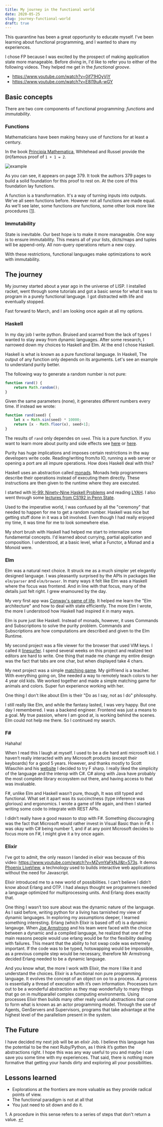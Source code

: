 ```yaml
---
title: My journey in the functional world
date: 2020-05-25
slug: journey-functional-world
draft: true
---
```


This quarantine has been a great opportunity to educate
myself. I've been learning about functional
programming, and I wanted to share my experiences.

I chose FP because I was excited by the prospect of
making application state more manageable. Before diving
in, I'd like to refer you to either of the following videos.
They helped me get in the _functional groove_.

- https://www.youtube.com/watch?v=0if71HOyVjY
- https://www.youtube.com/watch?v=E8I19uA-wGY


## Basic concepts

There are two core components of functional programming:
_functions_ and _immutability_.

### Functions

Mathematicians have been making heavy use of functions
for at least a century. 

In the book [Principia Mathematica](https://en.wikipedia.org/wiki/Principia_Mathematica),
Whitehead and Russel provide the (in)famous 
proof of `1 + 1 = 2`.  

![example](/blog/img/proof.png)

As you can see, it appears on page 379. It took the authors
379 pages to build a solid foundation for this
proof to rest on. At the core of this foundation lay
functions.

A function is a transformation. It's a way of turning
inputs into outputs. We've all seen functions before. However
not all functions are made equal. As we'll see later,
some functions *are* functions, some other look more 
like procedures [<span id="footnote-procedures-ref">[️1](#footnote-procedures)</span>].


### Immutability

State is inevitable. Our best hope is to make it more
manageable. One way is to ensure immutability. This means
all of your lists, dicts/maps and tuples will be append-only. 
All non-query operations return a new copy.

With these restrictions, functional languages make
optimizations to work with immutability.

## The journey

My journey started about a year ago in the universe of LISP.
I installed racket, went through some tutorials and got a
basic sense for what it was to program in a purely functional
language. I got distracted with life and eventually stopped.

Fast forward to March, and I am looking once again at all
my options.

### Haskell

In my day job I write python. Bruised and scarred from the
lack of types I wanted to stay away from dynamic languages.
After some research, I narrowed down my choices to Haskell
and Elm. At the end I chose Haskell.

Haskell is what is known as a pure functional language.
In Haskell, The output of any function only depends
on its arguments. Let's see an example to understand purity
better.

The following way to generate a random number is not pure:

```javascript
function rand() {
    return Math.random();
}
```

Given the same parameters (none), it generates
different numbers every time. If instead we wrote:

```javascript
function rand(seed) {
    let x = Math.sin(seed) * 10000;
    return [x - Math.floor(x), seed+1];
}
```

The results of `rand` only dependes on `seed`.
This is a pure function. If you want to learn more about
purity and side effects see
[here](https://stackoverflow.com/questions/22268851/what-is-a-pure-function)
or [here](https://en.wikipedia.org/wiki/Pure_function).

Purity has huge implications and imposes certain
restrictions in the way developers write code.
Reading/writing from/to IO, running a web server
or opening a port are all impure operations. 
How does Haskell deal with this?

Haskell uses an abstraction called [monads](https://stackoverflow.com/a/194207).
Monads help programmers describe their operations instead
of executing them directly. These instructions are
then given to the runtime where they are executed.

I started with
[H-99: Ninety-Nine Haskell Problems](https://wiki.haskell.org/H-99:_Ninety-Nine_Haskell_Problems)
and reading [LYAH](http://learnyouahaskell.com). I also 
went through some [lectures from CS192 in Penn State](https://www.cis.upenn.edu/~cis194/spring13/).

Used to the imperative world, I was confused by all
the "ceremony" that needed to happen for me to get
a random number. Haskell was nice but getting stuff
done in it was a bit involved. Even though I had
really enjoyed my time, it was time for me to look
somewhere else.

My short brush with Haskell had helped me start to internalize
some fundamental concepts. I'd learned about currying,
partial application and composition. I understood, at a basic
level, what a Functor, a Monad and a Monoid were.  

### Elm

Elm was a natural next choice. It struck me as a much
simpler yet elegantly designed language. I was
pleasantly surprised by the APIs in packages like
`elm/parser` and `elm/browser`. In many ways it felt like
Elm was a Haskell where the focus was frontend. And
in line with that focus, many of the details just felt
right. I grew enamoured by the day. 

My very first app was 
[Conway's game of life](https://github.com/afruizc/elmjuegodelavida).
It helped me learn the "Elm architecture" and how to deal with
state efficiently. The more Elm I wrote, the more I understood
how Haskell had inspired it in many ways.

Elm is pure just like Haskell. Instead of monads, however,
it uses Commands and Subscriptions to solve the purity problem.
Commands and Subscriptions are how computations are described
and given to the Elm Runtime.

My second project was a file viewer for the browser that used VIM
keys. I called it [linesurfer](https://github.com/afruizc/linesurfer).
I spend several weeks on this project and realized text editors
are hard to write. One thing that made me change my entire
design was the fact that tabs are one char, but when
displayed take 4 chars.

My next project was a simple [matching game](https://ruizandr.es/matching_game).
My girlfriend is a teacher. With everything going on,
She needed a way to remotely teach colors to her 4 year old kids.
We worked together and made a simple matching game for
animals and colors. Super fun experience working with her.

One thing I don't like about Elm is their "Do as I say, not as
I do" philosophy.

I still really like Elm, and while the fantasy lasted,
I was very happy. But one day I remembered. I was a backend
engineer. Frontend was just a means to a goal. My true
passion, where I am good at, is working behind the scenes.
Elm could not help me there. So I continued my search.

### F#

Hahaha!

When I read this I laugh at myself. I used to be a
die hard anti microsoft kid. I haven’t really interacted
with any Microsoft products (except their keyboards)
for a good 5 years. However, and thanks mostly to
Scott Wlaschin and his [website](https://fsharpforfunandprofit.com/)
I decided to try F sharp. I really liked the
simplicity of the language and the interop with C#.
C# along with Java have probably the most complete
library ecosystem out there, and having access
to that was invaluable. 

F#, unlike Elm and Haskell wasn’t pure, though, It was still
typed and functional. What set it apart was its succinctness
(type inference was glorious) and ergonomics. I wrote a game
of life again, and then I started writing some code to
integrate with REST APIs.

I didn’t really have a good reason to stop with F#.
Something discouraging was the fact that Microsoft would rather
invest in Visual Basic than in F#. I was okay with C# being
number 1, and if at any point Microsoft decides to focus
more on F#, I might give it a try once again.

### Elixir

I’ve got to admit, the only reason I landed in elixir was
because of this video: https://www.youtube.com/watch?v=MZvmYaFkNJI&t=573s.
It demos [Phoenix LiveView](https://hexdocs.pm/phoenix_live_view/Phoenix.LiveView.html),
a technology used to builds interactive web applications without the
need for Javascript.

Elixir introduced me to a new world of possibilities. I can’t
believe I didn’t know about Erlang and OTP. I had always
thought we programmers needed a language optimized for
multiprocessing units. And Erlang does exactly that. 

One thing I wasn’t too sure about was the dynamic nature
of the language. As I said before, writing python for
a living has tarnished my view of dynamic languages.
In exploring my assumptions deeper, I learned something
interesting. Erlang (which Elixir is based off of) is a
dynamic langauge. When
[Joe Armstrong](https://en.wikipedia.org/wiki/Joe_Armstrong_(programmer)) and
his team were faced with the choice between a dynamic and a compiled
language, he realized that one of the main reasons people would
use erlang would be for the flexibility dealing with
failures. This meant that the ability to hot swap code was
extremely important. If the code was to be typed, hotswapping
would be impossible, as a previous compile step would be
necessary, therefore Mr Armstrong decided Erlang needed
to be a dynamic language. 

And you know what, the more I work with Elixir, the more I like it
and understand the choices. Elixir is a functional non pure
programming language. It evolves the concept of an object
on oo to a process. A process is essentially a thread of
execution with it’s own information. Processes turn out to
be a wonderful abstraction as they map wonderfully to many
things that go on in multiparallel complex computing
environments. Using processes Elixir then builds many other
really useful abstractions that come to form what is known as
an actor programming model. Through the use of Agents,
GenServers and Supervisors, programs that take advantage at
the highest level of the parallelism present in the system.

## The Future

I have decided my next job will be an elixir Job. I believe
this language has the potential to be the next Ruby/Python,
as I think it’s gotten the abstractions right. I hope this
was any way useful to you and maybe I can save you some
time with my experiences. That said, there is nothing
more formative that getting your hands dirty and
exploring all your possibilities. 

## Lessons learned

- Explorations at the frontiers are more valuable as they
provide radical points of view.
- The functional paradigm is not at all that 
- You just need to sit down and do it.

<div class="footer">

<span id="footnote-procedures">1. A procedure in this sense refers to a series
of steps that don't return a value.
<a href="#footnote-procedures-ref" title="return to text">&#8617;</a></span> 

</div>

